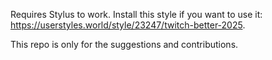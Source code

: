 Requires Stylus to work.
Install this style if you want to use it: https://userstyles.world/style/23247/twitch-better-2025.

This repo is only for the suggestions and contributions.
